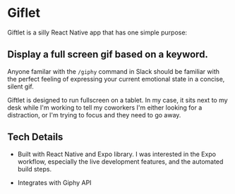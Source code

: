 # Giflet

Giftlet is a silly React Native app that has one simple purpose:

## Display a full screen gif based on a keyword.

Anyone familar with the `/giphy` command in Slack should be familiar with the perfect feeling of expressing your current emotional state in a concise, silent gif.

Giftlet is designed to run fullscreen on a tablet. In my case, it sits next to my desk while I'm working to tell my coworkers I'm either looking for a distraction, or I'm trying to focus and they need to go away.

## Tech Details

- Built with React Native and Expo library. I was interested in the Expo workflow, especially the live development features, and the automated build steps.

- Integrates with Giphy API

